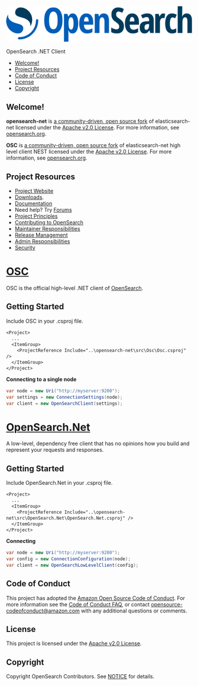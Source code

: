 ![OpenSearch logo](OpenSearch.svg)

OpenSearch .NET Client

- [Welcome!](#welcome)
- [Project Resources](#project-resources)
- [Code of Conduct](#code-of-conduct)
- [License](#license)
- [Copyright](#copyright)

## Welcome!

**opensearch-net** is [a community-driven, open source fork](https://aws.amazon.com/blogs/opensource/introducing-opensearch/) of elasticsearch-net licensed under the [Apache v2.0 License](LICENSE.txt). For more information, see [opensearch.org](https://opensearch.org/).

**OSC** is [a community-driven, open source fork](https://aws.amazon.com/blogs/opensource/introducing-opensearch/) of elasticsearch-net high level client NEST licensed under the [Apache v2.0 License](LICENSE.txt). For more information, see [opensearch.org](https://opensearch.org/).

## Project Resources

* [Project Website](https://opensearch.org/)
* [Downloads](https://opensearch.org/downloads.html).
* [Documentation](https://opensearch.org/docs/)
* Need help? Try [Forums](https://discuss.opendistrocommunity.dev/)
* [Project Principles](https://opensearch.org/#principles)
* [Contributing to OpenSearch](CONTRIBUTING.md)
* [Maintainer Responsibilities](MAINTAINERS.md)
* [Release Management](RELEASING.md)
* [Admin Responsibilities](ADMINS.md)
* [Security](SECURITY.md)

# [OSC](https://github.com/opensearch-project/opensearch-net/tree/main/src/Osc)

OSC is the official high-level .NET client of [OpenSearch](https://github.com/opensearch-project/OpenSearch).

## Getting Started
Include OSC in your .csproj file.
```
<Project>
  ...
  <ItemGroup>
    <ProjectReference Include="..\opensearch-net\src\Osc\Osc.csproj" />
  </ItemGroup>
</Project>
```

**Connecting to a single node**
```csharp
var node = new Uri("http://myserver:9200");
var settings = new ConnectionSettings(node);
var client = new OpenSearchClient(settings);
```

# [OpenSearch.Net](src/OpenSearch.Net)

A low-level, dependency free client that has no opinions how you build and represent your requests and responses.

## Getting Started
Include OpenSearch.Net in your .csproj file.
```
<Project>
  ...
  <ItemGroup>
    <ProjectReference Include="..\opensearch-net\src\OpenSearch.Net\OpenSearch.Net.csproj" />
  </ItemGroup>
</Project>
```

**Connecting**
```csharp
var node = new Uri("http://myserver:9200");
var config = new ConnectionConfiguration(node);
var client = new OpenSearchLowLevelClient(config);
```

## Code of Conduct

This project has adopted the [Amazon Open Source Code of Conduct](CODE_OF_CONDUCT.md). For more information see the [Code of Conduct FAQ](https://aws.github.io/code-of-conduct-faq), or contact [opensource-codeofconduct@amazon.com](mailto:opensource-codeofconduct@amazon.com) with any additional questions or comments.

## License

This project is licensed under the [Apache v2.0 License](LICENSE.txt).

## Copyright

Copyright OpenSearch Contributors. See [NOTICE](./NOTICE.txt) for details.
